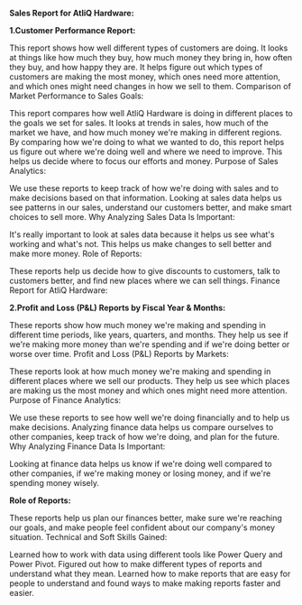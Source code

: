 **Sales Report for AtliQ Hardware:**

**1.Customer Performance Report:**

This report shows how well different types of customers are doing. It looks at things like how much they buy, how much money they bring in, how often they buy, and how happy they are.
It helps figure out which types of customers are making the most money, which ones need more attention, and which ones might need changes in how we sell to them.
Comparison of Market Performance to Sales Goals:

This report compares how well AtliQ Hardware is doing in different places to the goals we set for sales.
It looks at trends in sales, how much of the market we have, and how much money we're making in different regions.
By comparing how we're doing to what we wanted to do, this report helps us figure out where we're doing well and where we need to improve. This helps us decide where to focus our efforts and money.
Purpose of Sales Analytics:

We use these reports to keep track of how we're doing with sales and to make decisions based on that information.
Looking at sales data helps us see patterns in our sales, understand our customers better, and make smart choices to sell more.
Why Analyzing Sales Data Is Important:

It's really important to look at sales data because it helps us see what's working and what's not. This helps us make changes to sell better and make more money.
Role of Reports:

These reports help us decide how to give discounts to customers, talk to customers better, and find new places where we can sell things.
Finance Report for AtliQ Hardware:

**2.Profit and Loss (P&L) Reports by Fiscal Year & Months:**

These reports show how much money we're making and spending in different time periods, like years, quarters, and months.
They help us see if we're making more money than we're spending and if we're doing better or worse over time.
Profit and Loss (P&L) Reports by Markets:

These reports look at how much money we're making and spending in different places where we sell our products.
They help us see which places are making us the most money and which ones might need more attention.
Purpose of Finance Analytics:

We use these reports to see how well we're doing financially and to help us make decisions.
Analyzing finance data helps us compare ourselves to other companies, keep track of how we're doing, and plan for the future.
Why Analyzing Finance Data Is Important:

Looking at finance data helps us know if we're doing well compared to other companies, if we're making money or losing money, and if we're spending money wisely.



**Role of Reports:**

These reports help us plan our finances better, make sure we're reaching our goals, and make people feel confident about our company's money situation.
Technical and Soft Skills Gained:

Learned how to work with data using different tools like Power Query and Power Pivot.
Figured out how to make different types of reports and understand what they mean.
Learned how to make reports that are easy for people to understand and found ways to make making reports faster and easier.
